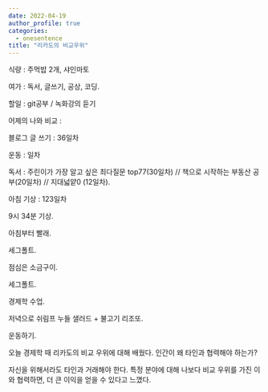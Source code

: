 ```yaml
---
date: 2022-04-19
author_profile: true
categories:
  - onesentence
title: "리카도의 비교우위"
---
```


식량 :  주먹밥 2개, 샤인마토

여가 : 독서, 글쓰기, 공상, 코딩.

할일 : git공부 / 녹화강의 듣기

어제의 나와 비교 : 


블로그 글 쓰기 : 36일차

운동 : 일차

독서 : 주린이가 가장 알고 싶은 최다질문 top77(30일차) // 책으로 시작하는 부동산 공부(20일차) // 지대넓얕0 (12일차).

아침 기상 : 123일차



9시 34분 기상.

아침부터 빨래.

세그폴트.

점심은 소금구이.

세그폴트.

경제학 수업.

저녁으로 쉬림프 누들 샐러드 + 불고기 리조또.

운동하기.

오늘 경제학 때 리카도의 비교 우위에 대해 배웠다. 인간이 왜 타인과 협력해야 하는가?

자신을 위해서라도 타인과 거래해야 한다. 특정 분야에 대해 나보다 비교 우위를 가진 이와 협력하면, 더 큰 이익을 얻을 수 있다고 느꼈다.
